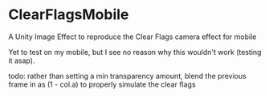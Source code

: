 # ClearFlagsMobile
A Unity Image Effect to reproduce the Clear Flags camera effect for mobile

Yet to test on my mobile, but I see no reason why this wouldn't work (testing it asap).

todo:
rather than setting a min transparency amount, blend the previous frame in as (1 - col.a) to properly simulate the clear flags